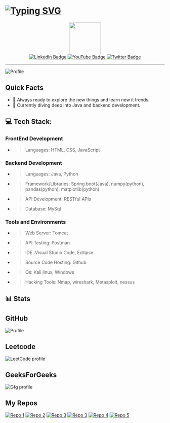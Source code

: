 # [![Typing SVG](https://readme-typing-svg.demolab.com?font=Fira+Code&weight=500&size=33&duration=4500&pause=1000&vCenter=true&repeat=false&width=539&height=47&lines=%F0%9F%91%A8%E2%80%8D%F0%9F%92%BB+Hey%2C+i'm+Abhijit+Chavan)](https://git.io/typing-svg)


<!-- 
[![LeetCode](https://img.shields.io/badge/linkedin-Profile-blue?style=flat-square&logo=Linkedin)](https://www.linkedin.com/in/abhijit003/)
[![GitHub](https://img.shields.io/badge/GitHub-Follow-black?style=flat-square&logo=github)](https://github.com/abhijit-003)
[![LeetCode](https://img.shields.io/badge/LeetCode-Profile-orange?style=flat-square&logo=leetcode)](https://leetcode.com/abhijit003/)
-->


<div align="center">
   <!-- GIF Section -->
  <div id="header" style="margin-top: 20px;">
    <img src="https://media.giphy.com/media/M9gbBd9nbDrOTu1Mqx/giphy.gif" width="100"/>
  </div>
  <!-- Links Section -->
  <div id="badges">
    <a href="https://www.linkedin.com/in/abhijit003/">
      <img src="https://img.shields.io/badge/LinkedIn-blue?style=for-the-badge&logo=linkedin&logoColor=white" alt="LinkedIn Badge"/>
    </a>
   <a href="https://www.geeksforgeeks.org/user/abhijit003/">
      <img src="https://img.shields.io/badge/geeksforgeeks-black?style=for-the-badge&logo=geeksforgeeks&logoColor=green" alt="YouTube Badge"/>
    </a>
    <a href="https://leetcode.com/abhijit003/">
      <img src="https://img.shields.io/badge/LeetCode-grey?style=for-the-badge&logo=leetcode&logoColor=orange" alt="Twitter Badge"/>
    </a>
  </div>
</div>

<hr >

![Profile](https://github-profile-summary-cards.vercel.app/api/cards/profile-details?username=abhijit-003&theme=dark)

##  Quick Facts
- 🍁 Always ready to explore the new things and learn new it trends.
- 🤔 Currently diving deep into Java and backend development.


<!--
## 🌐 Socials:
[![LinkedIn](https://img.shields.io/badge/LinkedIn-%230077B5.svg?logo=linkedin&logoColor=white)](https://linkedin.com/in/https://www.abhijit-chavan-a49739227) 
-->


<!--
## 💻 Tech Stack:
![Java](https://img.shields.io/badge/java-%23ED8B00.svg?style=for-the-badge&logo=openjdk&logoColor=white) ![Python](https://img.shields.io/badge/python-3670A0?style=for-the-badge&logo=python&logoColor=ffdd54) ![C](https://img.shields.io/badge/c-%2300599C.svg?style=for-the-badge&logo=c&logoColor=white) 
<br>
![MySQL](https://img.shields.io/badge/mysql-%2300000f.svg?style=for-the-badge&logo=mysql&logoColor=white) 
<br>
![Spring](https://img.shields.io/badge/spring-%236DB33F.svg?style=for-the-badge&logo=spring&logoColor=white) 
![Angular.js](https://img.shields.io/badge/angular.js-%23E23237.svg?style=for-the-badge&logo=angularjs&logoColor=white) 
![Matplotlib](https://img.shields.io/badge/Matplotlib-%23ffffff.svg?style=for-the-badge&logo=Matplotlib&logoColor=black) 
![NumPy](https://img.shields.io/badge/numpy-%23013243.svg?style=for-the-badge&logo=numpy&logoColor=white) 
![Pandas](https://img.shields.io/badge/pandas-%23150458.svg?style=for-the-badge&logo=pandas&logoColor=white) 

 ![Apache](https://img.shields.io/badge/apache-%23D42029.svg?style=for-the-badge&logo=apache&logoColor=white) 
 ![Postman](https://img.shields.io/badge/Postman-FF6C37?style=for-the-badge&logo=postman&logoColor=white) 
 ![TOR](https://img.shields.io/badge/tor-%237E4798.svg?style=for-the-badge&logo=tor-project&logoColor=white)
-->



## 💻 Tech Stack:
### FrontEnd Development
- > Languages: HTML, CSS, JavaScript
  >
### Backend Development
- > Languages: Java, Python
- > Framework/Libraries: Spring boot(Java), numpy(python), pandas(python), matplotlib(python)
- > API Development: RESTful APIs
- > Database: MySql
  
### Tools and Environments
- > Web Server: Tomcat
- > API Testing: Postman
- > IDE :Visual Studio Code, Ecllipse
- > Source Code Hosting: Github
- > Os: Kali linux, Windows
- > Hacking Tools: Nmap, wireshark, Metasploit, nessus




##  📊 Stats
##  GitHub 
![Profile](https://github-readme-stats.vercel.app/api?username=abhijit-003&show_icons=true&theme=dark)
<br>
## Leetcode 
![LeetCode profile](https://leetcode-stats.vercel.app/api?username=abhijit003&theme=Raspberry)

## GeeksForGeeks 
![Gfg profile](https://geeks-for-geeks-stats-api-napiyo.vercel.app/?userName=abhijit003)






## My Repos
<a href="https://github.com/abhijit-003/Image-to-PDF-Converter-Telegram-Bot">![Repo 1](https://github-readme-stats.vercel.app/api/pin/?username=abhijit-003&repo=Image-to-PDF-Converter-Telegram-Bot&theme=dark)</a>
<a href="https://github.com/abhijit-003/TelifyFactBot-Telegram-bot">![Repo 2](https://github-readme-stats.vercel.app/api/pin/?username=abhijit-003&repo=TelifyFactBot-Telegram-bot&theme=dark)</a>
<a href="https://github.com/abhijit-003/How-to-Create-Telegram-Bot">![Repo 3](https://github-readme-stats.vercel.app/api/pin/?username=abhijit-003&repo=How-to-Create-Telegram-Bot&theme=dark)</a>
<a href="https://github.com/abhijit-003/TaskManager.git">![Repo 3](https://github-readme-stats.vercel.app/api/pin/?username=abhijit-003&repo=TaskManager&theme=dark)</a>
<a href="https://github.com/abhijit-003/LeetcodeJavaSolutions.git">![Repo 4](https://github-readme-stats.vercel.app/api/pin/?username=abhijit-003&repo=LeetcodeJavaSolutions&theme=dark)</a>
<a href="https://github.com/abhijit-003/Python.git">![Repo 5](https://github-readme-stats.vercel.app/api/pin/?username=abhijit-003&repo=Python&theme=dark)</a>

<!--
<a href="https://github.com/DevOgabek/LeetCodeReputationRank">![Repo 3](https://github-readme-stats.vercel.app/api/pin/?username=DevOgabek&repo=LeetCodeReputationRank&theme=dark)</a>
<a href="https://github.com/DevOgabek/WikibotTelegram">![Repo 4](https://github-readme-stats.vercel.app/api/pin/?username=DevOgabek&repo=WikibotTelegram&theme=dark)</a>
<a href="https://github.com/DevOgabek/TkinterCalculator">![Repo 5](https://github-readme-stats.vercel.app/api/pin/?username=DevOgabek&repo=TkinterCalculator&theme=dark)</a>
<a href="https://github.com/DevOgabek/LeetCodePythonSolutions">![Repo 6](https://github-readme-stats.vercel.app/api/pin/?username=DevOgabek&repo=LeetCodePythonSolutions&theme=dark)</a>


-->

